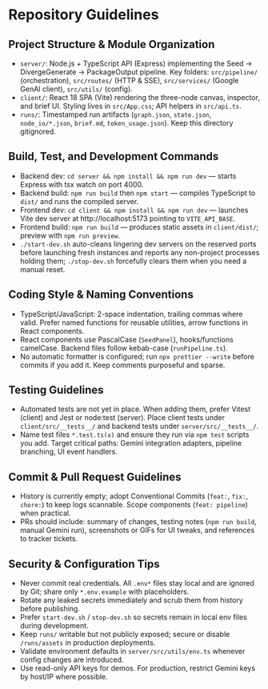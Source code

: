 # Repository Guidelines

## Project Structure & Module Organization
- `server/`: Node.js + TypeScript API (Express) implementing the Seed → DivergeGenerate → PackageOutput pipeline. Key folders: `src/pipeline/` (orchestration), `src/routes/` (HTTP & SSE), `src/services/` (Google GenAI client), `src/utils/` (config).
- `client/`: React 18 SPA (Vite) rendering the three-node canvas, inspector, and brief UI. Styling lives in `src/App.css`; API helpers in `src/api.ts`.
- `runs/`: Timestamped run artifacts (`graph.json`, `state.json`, `node_io/*.json`, `brief.md`, `token_usage.json`). Keep this directory gitignored.

## Build, Test, and Development Commands
- Backend dev: `cd server && npm install && npm run dev` — starts Express with tsx watch on port 4000.
- Backend build: `npm run build` then `npm start` — compiles TypeScript to `dist/` and runs the compiled server.
- Frontend dev: `cd client && npm install && npm run dev` — launches Vite dev server at http://localhost:5173 pointing to `VITE_API_BASE`.
- Frontend build: `npm run build` — produces static assets in `client/dist/`; preview with `npm run preview`.
- `./start-dev.sh` auto-cleans lingering dev servers on the reserved ports before launching fresh instances and reports any non-project processes holding them; `./stop-dev.sh` forcefully clears them when you need a manual reset.

## Coding Style & Naming Conventions
- TypeScript/JavaScript: 2-space indentation, trailing commas where valid. Prefer named functions for reusable utilities, arrow functions in React components.
- React components use PascalCase (`SeedPanel`), hooks/functions camelCase. Backend files follow kebab-case (`runPipeline.ts`).
- No automatic formatter is configured; run `npx prettier --write` before commits if you add it. Keep comments purposeful and sparse.

## Testing Guidelines
- Automated tests are not yet in place. When adding them, prefer Vitest (client) and Jest or node:test (server). Place client tests under `client/src/__tests__/` and backend tests under `server/src/__tests__/`.
- Name test files `*.test.ts(x)` and ensure they run via `npm test` scripts you add. Target critical paths: Gemini integration adapters, pipeline branching, UI event handlers.

## Commit & Pull Request Guidelines
- History is currently empty; adopt Conventional Commits (`feat:`, `fix:`, `chore:`) to keep logs scannable. Scope components (`feat: pipeline`) when practical.
- PRs should include: summary of changes, testing notes (`npm run build`, manual Gemini run), screenshots or GIFs for UI tweaks, and references to tracker tickets.

## Security & Configuration Tips
- Never commit real credentials. All `.env*` files stay local and are ignored by Git; share only `*.env.example` with placeholders.
- Rotate any leaked secrets immediately and scrub them from history before publishing.
- Prefer `start-dev.sh` / `stop-dev.sh` so secrets remain in local env files during development.
- Keep `runs/` writable but not publicly exposed; secure or disable `/runs/assets` in production deployments.
- Validate environment defaults in `server/src/utils/env.ts` whenever config changes are introduced.
- Use read-only API keys for demos. For production, restrict Gemini keys by host/IP where possible.
